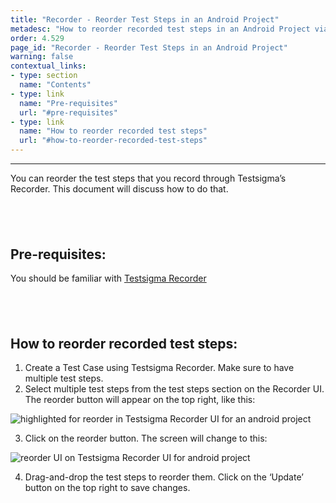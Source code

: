 ```yaml
---
title: "Recorder - Reorder Test Steps in an Android Project"
metadesc: "How to reorder recorded test steps in an Android Project via Testsigma’s Recorder UI."
order: 4.529
page_id: "Recorder - Reorder Test Steps in an Android Project"
warning: false
contextual_links:
- type: section
  name: "Contents"
- type: link
  name: "Pre-requisites"
  url: "#pre-requisites"
- type: link
  name: "How to reorder recorded test steps"
  url: "#how-to-reorder-recorded-test-steps"
---
```


---

You can reorder the test steps that you record through Testsigma’s Recorder. This document will discuss how to do that.

&emsp;
---

## **Pre-requisites:**

You should be familiar with [Testsigma Recorder](https://testsigma.com/docs/elements/android-apps/record-multiple-elements/)

&emsp;
---

## **How to reorder recorded test steps:**

 1. Create a Test Case using Testsigma Recorder. Make sure to have multiple test steps.
 2. Select multiple test steps from the test steps section on the Recorder UI. The reorder button will appear on the top right, like this:

![highlighted for reorder in Testsigma Recorder UI for an android project](https://docs.testsigma.com/images/reorder/highlighted-reorder-Recorder-testsigma-android.png)

 3. Click on the reorder button. The screen will change to this:

![reorder UI on Testsigma Recorder UI for android project](https://docs.testsigma.com/images/reorder/reorder-ui-testsigma-Recorder-ui-android.png)

 4. Drag-and-drop the test steps to reorder them. Click on the ‘Update’ button on the top right to save changes.


